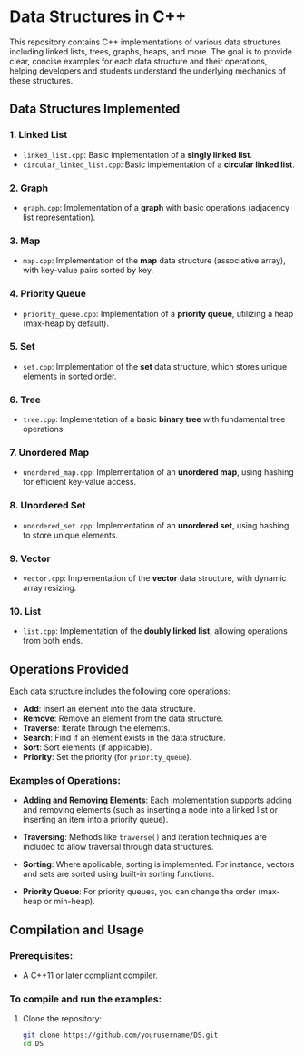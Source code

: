 # Data Structures in C++

This repository contains C++ implementations of various data structures including linked lists, trees, graphs, heaps, and more. The goal is to provide clear, concise examples for each data structure and their operations, helping developers and students understand the underlying mechanics of these structures.

## Data Structures Implemented

### 1. **Linked List**
- `linked_list.cpp`: Basic implementation of a **singly linked list**.
- `circular_linked_list.cpp`: Basic implementation of a **circular linked list**.

### 2. **Graph**
- `graph.cpp`: Implementation of a **graph** with basic operations (adjacency list representation).

### 3. **Map**
- `map.cpp`: Implementation of the **map** data structure (associative array), with key-value pairs sorted by key.

### 4. **Priority Queue**
- `priority_queue.cpp`: Implementation of a **priority queue**, utilizing a heap (max-heap by default).

### 5. **Set**
- `set.cpp`: Implementation of the **set** data structure, which stores unique elements in sorted order.

### 6. **Tree**
- `tree.cpp`: Implementation of a basic **binary tree** with fundamental tree operations.

### 7. **Unordered Map**
- `unordered_map.cpp`: Implementation of an **unordered map**, using hashing for efficient key-value access.

### 8. **Unordered Set**
- `unordered_set.cpp`: Implementation of an **unordered set**, using hashing to store unique elements.

### 9. **Vector**
- `vector.cpp`: Implementation of the **vector** data structure, with dynamic array resizing.

### 10. **List**
- `list.cpp`: Implementation of the **doubly linked list**, allowing operations from both ends.

## Operations Provided

Each data structure includes the following core operations:

- **Add**: Insert an element into the data structure.
- **Remove**: Remove an element from the data structure.
- **Traverse**: Iterate through the elements.
- **Search**: Find if an element exists in the data structure.
- **Sort**: Sort elements (if applicable).
- **Priority**: Set the priority (for `priority_queue`).

### Examples of Operations:

- **Adding and Removing Elements**: Each implementation supports adding and removing elements (such as inserting a node into a linked list or inserting an item into a priority queue).
  
- **Traversing**: Methods like `traverse()` and iteration techniques are included to allow traversal through data structures.

- **Sorting**: Where applicable, sorting is implemented. For instance, vectors and sets are sorted using built-in sorting functions.

- **Priority Queue**: For priority queues, you can change the order (max-heap or min-heap).

## Compilation and Usage

### Prerequisites:
- A C++11 or later compliant compiler.

### To compile and run the examples:

1. Clone the repository:
   ```bash
   git clone https://github.com/yourusername/DS.git
   cd DS

